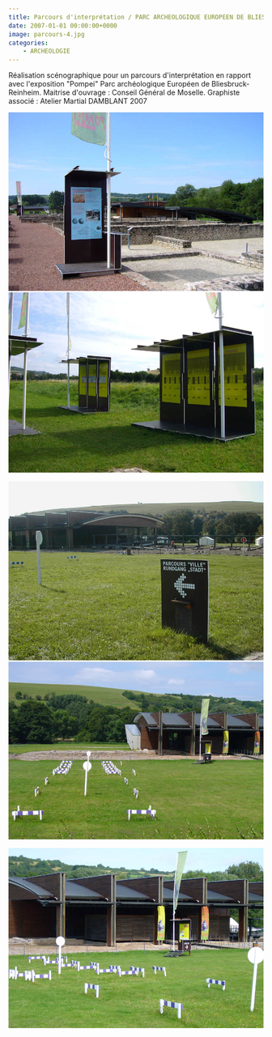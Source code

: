 ```yaml
---
title: Parcours d'interprétation / PARC ARCHEOLOGIQUE EUROPEEN DE BLIESBRUCK-REINHEIM
date: 2007-01-01 00:00:00+0000
image: parcours-4.jpg
categories:
    - ARCHEOLOGIE
---
```


Réalisation scénographique pour un parcours d'interprétation en
            rapport avec l'exposition "Pompei" Parc archéologique Européen de
            Bliesbruck-Reinheim.
            Maitrise d'ouvrage : Conseil Général de Moselle.
            Graphiste associé : Atelier Martial DAMBLANT
            2007

![Image 1](parcours-4.jpg) ![Image 2](parcours-5.jpg)

![Image 3](parcours-1.jpg) ![Image 4](parcours-2.jpg)

![Image 5](parcours-3.jpg)

